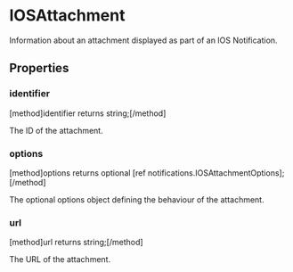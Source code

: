 # IOSAttachment

Information about an attachment displayed as part of an IOS Notification.

## Properties

### identifier
[method]identifier returns string;[/method]

The ID of the attachment.

### options
[method]options returns optional [ref notifications.IOSAttachmentOptions];[/method]

The optional options object defining the behaviour of the attachment.

### url
[method]url returns string;[/method]

The URL of the attachment.
